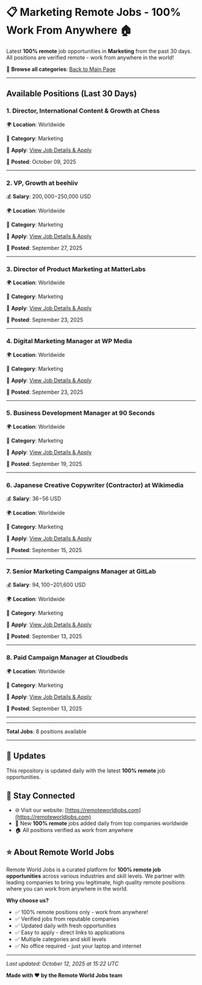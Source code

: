 # 📋 Marketing Remote Jobs - 100% Work From Anywhere 🏠

Latest **100% remote** job opportunities in **Marketing** from the past 30 days. All positions are verified remote - work from anywhere in the world!

🔗 **Browse all categories**: [Back to Main Page](README.md)

---

## Available Positions (Last 30 Days)

### 1. Director, International Content & Growth at Chess

🌍 **Location**: Worldwide

📍 **Category**: Marketing

🔗 **Apply**: [View Job Details & Apply](https://remoteworldjobs.com/director-international-content-growth-chess)

📅 **Posted**: October 09, 2025

---

### 2. VP, Growth at beehiiv

💰 **Salary**: $200,000-$250,000 USD

🌍 **Location**: Worldwide

📍 **Category**: Marketing

🔗 **Apply**: [View Job Details & Apply](https://remoteworldjobs.com/vp-growth-beehiiv)

📅 **Posted**: September 27, 2025

---

### 3. Director of Product Marketing at MatterLabs

🌍 **Location**: Worldwide

📍 **Category**: Marketing

🔗 **Apply**: [View Job Details & Apply](https://remoteworldjobs.com/director-of-product-marketing-matterlabs)

📅 **Posted**: September 23, 2025

---

### 4. Digital Marketing Manager at WP Media

🌍 **Location**: Worldwide

📍 **Category**: Marketing

🔗 **Apply**: [View Job Details & Apply](https://remoteworldjobs.com/digital-marketing-manager-wp-media)

📅 **Posted**: September 23, 2025

---

### 5. Business Development Manager at 90 Seconds

🌍 **Location**: Worldwide

📍 **Category**: Marketing

🔗 **Apply**: [View Job Details & Apply](https://remoteworldjobs.com/business-development-manager-90-seconds)

📅 **Posted**: September 19, 2025

---

### 6. Japanese Creative Copywriter (Contractor) at Wikimedia

💰 **Salary**: $36-$56 USD

🌍 **Location**: Worldwide

📍 **Category**: Marketing

🔗 **Apply**: [View Job Details & Apply](https://remoteworldjobs.com/japanese-creative-copywriter-wikimedia)

📅 **Posted**: September 15, 2025

---

### 7. Senior Marketing Campaigns Manager at GitLab

💰 **Salary**: $94,100-$201,600 USD

🌍 **Location**: Worldwide

📍 **Category**: Marketing

🔗 **Apply**: [View Job Details & Apply](https://remoteworldjobs.com/senior-marketing-campaigns-manager-gitlab)

📅 **Posted**: September 13, 2025

---

### 8. Paid Campaign Manager at Cloudbeds

🌍 **Location**: Worldwide

📍 **Category**: Marketing

🔗 **Apply**: [View Job Details & Apply](https://remoteworldjobs.com/paid-campaign-manager-cloudbeds)

📅 **Posted**: September 13, 2025

---


---

**Total Jobs**: 8 positions available

---

## 🔄 Updates

This repository is updated daily with the latest **100% remote** job opportunities.

## 📧 Stay Connected

- 🌐 Visit our website: [https://remoteworldjobs.com](https://remoteworldjobs.com)
- 💼 New **100% remote** jobs added daily from top companies worldwide
- 🏠 All positions verified as work from anywhere

## ⭐ About Remote World Jobs

Remote World Jobs is a curated platform for **100% remote job opportunities** across various industries and skill levels. We partner with leading companies to bring you legitimate, high quality remote positions where you can work from anywhere in the world.

**Why choose us?**
- ✅ 100% remote positions only - work from anywhere!
- ✅ Verified jobs from reputable companies
- ✅ Updated daily with fresh opportunities
- ✅ Easy to apply - direct links to applications
- ✅ Multiple categories and skill levels
- ✅ No office required - just your laptop and internet

---

_Last updated: October 12, 2025 at 15:22 UTC_

**Made with ❤️ by the Remote World Jobs team**

